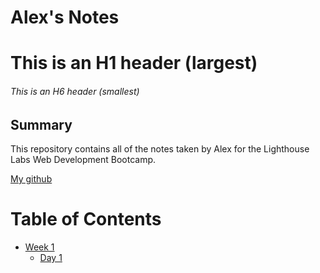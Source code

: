 # Alex's Notes

# This is an H1 header (largest)

###### This is an H6 header (smallest)

## Summary

This repository contains all of the notes taken by Alex for the Lighthouse Labs Web Development Bootcamp.

[My github ](https://github.com/Asiddev)

# Table of Contents

- [Week 1](/Week_1)
  - [Day 1](/Week_1/Day_1)
